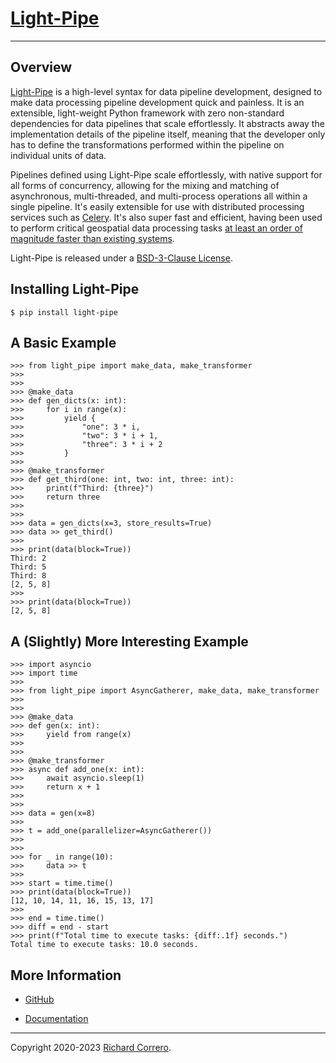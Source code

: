 # [Light-Pipe](https://github.com/rcorrero/light-pipe)

---

## Overview

[Light-Pipe](https://www.light-pipe.io/) is a high-level syntax for data pipeline development, designed to make data processing pipeline development quick and painless. It is an extensible, light-weight Python framework with zero non-standard dependencies for data pipelines that scale effortlessly. It abstracts away the implementation details of the pipeline itself, meaning that the developer only has to define the transformations performed within the pipeline on individual units of data.

Pipelines defined using Light-Pipe scale effortlessly, with native support for all forms of concurrency, allowing for the mixing and matching of asynchronous, multi-threaded, and multi-process operations all within a single pipeline. It's easily extensible for use with distributed processing services such as [Celery](https://docs.celeryq.dev/en/stable/). It's also super fast and efficient, having been used to perform critical geospatial data processing tasks [at least an order of magnitude faster than existing systems](https://github.com/rcorrero/light-pipe/blob/depth_first/data/plots/test_geo_tiling.png).

Light-Pipe is released under a [BSD-3-Clause License](https://opensource.org/licenses/BSD-3-Clause).

## Installing Light-Pipe

```
$ pip install light-pipe
```

## A Basic Example

```
>>> from light_pipe import make_data, make_transformer
>>> 
>>> 
>>> @make_data
>>> def gen_dicts(x: int):
>>>     for i in range(x):
>>>         yield {
>>>             "one": 3 * i, 
>>>             "two": 3 * i + 1, 
>>>             "three": 3 * i + 2
>>>         }
>>> 
>>> @make_transformer
>>> def get_third(one: int, two: int, three: int):
>>>     print(f"Third: {three}")
>>>     return three
>>> 
>>> 
>>> data = gen_dicts(x=3, store_results=True)
>>> data >> get_third()
>>> 
>>> print(data(block=True))
Third: 2
Third: 5
Third: 8
[2, 5, 8]
>>>
>>> print(data(block=True))
[2, 5, 8]
```

## A (Slightly) More Interesting Example

```
>>> import asyncio
>>> import time
>>> 
>>> from light_pipe import AsyncGatherer, make_data, make_transformer
>>> 
>>> 
>>> @make_data
>>> def gen(x: int):
>>>     yield from range(x)
>>> 
>>> 
>>> @make_transformer
>>> async def add_one(x: int):
>>>     await asyncio.sleep(1)
>>>     return x + 1
>>> 
>>> 
>>> data = gen(x=8)
>>> 
>>> t = add_one(parallelizer=AsyncGatherer())
>>> 
>>> 
>>> for _ in range(10):
>>>     data >> t
>>> 
>>> start = time.time()
>>> print(data(block=True))
[12, 10, 14, 11, 16, 15, 13, 17]
>>> 
>>> end = time.time()
>>> diff = end - start
>>> print(f"Total time to execute tasks: {diff:.1f} seconds.")
Total time to execute tasks: 10.0 seconds.
```

## More Information

- [GitHub](https://github.com/rcorrero/light-pipe)

- [Documentation](https://www.light-pipe.io/)

---

Copyright 2020-2023 [Richard Correro](https://www.richardcorrero.com/).